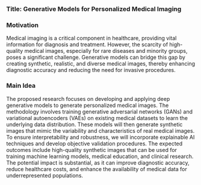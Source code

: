 ### Title: Generative Models for Personalized Medical Imaging

### Motivation
Medical imaging is a critical component in healthcare, providing vital information for diagnosis and treatment. However, the scarcity of high-quality medical images, especially for rare diseases and minority groups, poses a significant challenge. Generative models can bridge this gap by creating synthetic, realistic, and diverse medical images, thereby enhancing diagnostic accuracy and reducing the need for invasive procedures.

### Main Idea
The proposed research focuses on developing and applying deep generative models to generate personalized medical images. The methodology involves training generative adversarial networks (GANs) and variational autoencoders (VAEs) on existing medical datasets to learn the underlying data distribution. These models will then generate synthetic images that mimic the variability and characteristics of real medical images. To ensure interpretability and robustness, we will incorporate explainable AI techniques and develop objective validation procedures. The expected outcomes include high-quality synthetic images that can be used for training machine learning models, medical education, and clinical research. The potential impact is substantial, as it can improve diagnostic accuracy, reduce healthcare costs, and enhance the availability of medical data for underrepresented populations.